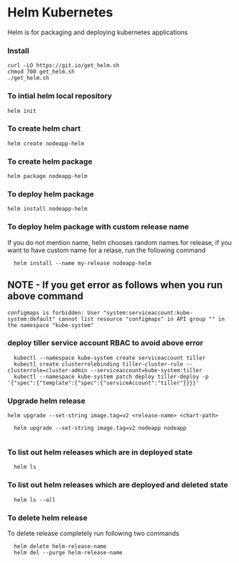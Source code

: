 # Helm Kubernetes
Helm is for packaging and deploying kubernetes applications

### Install 

```
curl -LO https://git.io/get_helm.sh
chmod 700 get_helm.sh
./get_helm.sh

```

### To intial helm local repository
```
helm init
```
### To create helm chart
```
helm create nodeapp-helm
```
### To create helm package
```
helm package nodeapp-helm
```
### To deploy helm package
```
helm install nodeapp-helm
```

### To deploy helm package with custom release name
If you do not mention name, helm chooses random names for release, if you want to have custom name for a relase, run the following command
```
  helm install --name my-release nodeapp-helm
```
## NOTE - If you get error as follows when you run above command 

```
configmaps is forbidden: User "system:serviceaccount:kube-system:default" cannot list resource "configmaps" in API group "" in the namespace "kube-system"
```
###  deploy tiller service account RBAC to avoid above error
```
  kubectl --namespace kube-system create serviceaccount tiller
  kubectl create clusterrolebinding tiller-cluster-rule --clusterrole=cluster-admin --serviceaccount=kube-system:tiller
  kubectl --namespace kube-system patch deploy tiller-deploy -p '{"spec":{"template":{"spec":{"serviceAccount":"tiller"}}}}' 
```

### Upgrade helm release
``` helm upgrade --set-string image.tag=v2 <release-name> <chart-path> ```
```
  helm upgrade --set-string image.tag=v2 nodeapp nodeapp
  
```

### To list out helm releases which are in deployed state
```
  helm ls
```

### To list out helm releases which are deployed and deleted state
```
  helm ls --all
```
### To delete helm release
To delete release completely run following two commands
```
  helm delete helm-release-name
  helm del --purge helm-release-name
```
